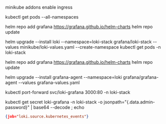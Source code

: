 
minikube addons enable ingress

kubectl get pods --all-namespaces

helm repo add grafana https://grafana.github.io/helm-charts
helm repo update

helm upgrade --install loki --namespace=loki-stack grafana/loki-stack --values minikube/loki-values.yaml --create-namespace
kubectl get pods -n loki-stack

helm repo add grafana https://grafana.github.io/helm-charts
helm repo update

helm upgrade --install grafana-agent --namespace=loki grafana/grafana-agent --values grafana-values.yaml


kubectl port-forward svc/loki-grafana 3000:80 -n loki-stack

kubectl get secret loki-grafana -n loki-stack -o jsonpath="{.data.admin-password}" | base64 --decode ; echo


```json
{job="loki.source.kubernetes_events"}
```